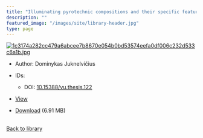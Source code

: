 ```yaml
---
title: "Illuminating pyrotechnic compositions and their specific features (Doctoral Dissertation)"
description: ""
featured_image: "/images/site/library-header.jpg"
type: page
---
```


<a href="" target="_blank">![1c3174a282cc479a6abcee7b8670e054b0bd53574eefa0df006c232d533c6a1b.jpg](/images/library/1c3174a282cc479a6abcee7b8670e054b0bd53574eefa0df006c232d533c6a1b.jpg)</a>
* Author: Dominykas Juknelvičius
* IDs:
  * DOI: <a href="https://dx.doi.org/10.15388/vu.thesis.122" target="_blank">10.15388/vu.thesis.122</a>
* <a href="" target="_blank">View</a>

* [Download]() (6.91 MB)

<br />[Back to library](/library/)
